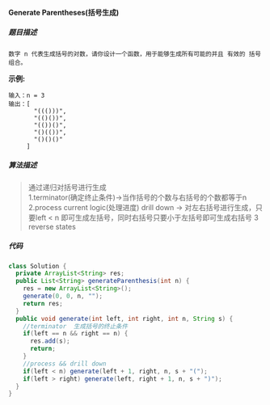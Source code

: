 #### Generate Parentheses(括号生成)
##### 题目描述
```
数字 n 代表生成括号的对数，请你设计一个函数，用于能够生成所有可能的并且 有效的 括号组合。 
```
**示例:**
```
输入：n = 3
输出：[
       "((()))",
       "(()())",
       "(())()",
       "()(())",
       "()()()"
     ]
```
##### 算法描述
>通过递归对括号进行生成  
>1.terminator(确定终止条件)->当作括号的个数与右括号的个数都等于n  
>2.process current logic(处理进度) drill down -> 对左右括号进行生成，只要left < n 即可生成左括号，同时右括号只要小于左括号即可生成右括号
>3 reverse states

##### 代码
```Java
class Solution {
  private ArrayList<String> res;
  public List<String> generateParenthesis(int n) {
    res = new ArrayList<String>();
    generate(0, 0, n, "");
    return res;
  }
  public void generate(int left, int right, int n, String s) {
    //terminator  生成括号的终止条件
    if(left == n && right == n) {
      res.add(s);
      return;
    }
    //process && drill down
    if(left < n) generate(left + 1, right, n, s + "(");
    if(left > right) generate(left, right + 1, n, s + ")");
  }
}
```